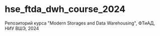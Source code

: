 # hse_ftda_dwh_course_2024
Репозиторий курса "Modern Storages and Data Warehousing", ФТиАД, НИУ ВШЭ, 2024
